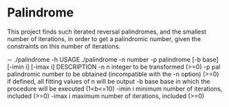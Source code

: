 # Palindrome

This project finds such iterated reversal palindromes, and the smallest number of iterations,
in order to get a palindromic number, given the constraints on this number of iterations.

∼ ./palindrome -h
USAGE
./palindrome -n number -p palindrome [-b base] [-imin i] [-imax i]
DESCRIPTION
-n n integer to be transformed (>=0)
-p pal palindromic number to be obtained (incompatible with the -n
option) (>=0)
if defined, all fitting values of n will be output
-b base base in which the procedure will be executed (1<b<=10)
-imin i minimum number of iterations, included (>=0)
-imax i maximum number of iterations, included (>=0)
